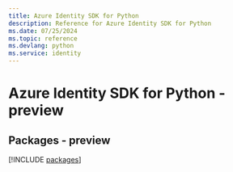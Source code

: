 ```yaml
---
title: Azure Identity SDK for Python
description: Reference for Azure Identity SDK for Python
ms.date: 07/25/2024
ms.topic: reference
ms.devlang: python
ms.service: identity
---
```

# Azure Identity SDK for Python - preview
## Packages - preview
[!INCLUDE [packages](identity-index.md)]